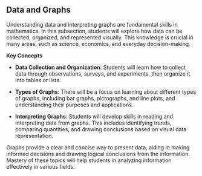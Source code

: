 ## Data and Graphs

Understanding data and interpreting graphs are fundamental skills in mathematics. In this subsection, students will explore how data can be collected, organized, and represented visually. This knowledge is crucial in many areas, such as science, economics, and everyday decision-making.

**Key Concepts**

- **Data Collection and Organization**: Students will learn how to collect data through observations, surveys, and experiments, then organize it into tables or lists.

- **Types of Graphs**: There will be a focus on learning about different types of graphs, including bar graphs, pictographs, and line plots, and understanding their purposes and applications.

- **Interpreting Graphs**: Students will develop skills in reading and interpreting data from graphs. This includes identifying trends, comparing quantities, and drawing conclusions based on visual data representation.

Graphs provide a clear and concise way to present data, aiding in making informed decisions and drawing logical conclusions from the information. Mastery of these topics will help students in analyzing information effectively in various fields.